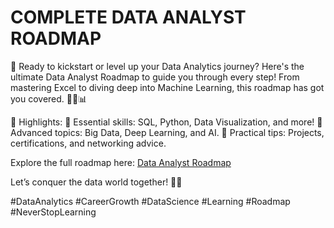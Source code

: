 # COMPLETE DATA ANALYST ROADMAP
🚀 Ready to kickstart or level up your Data Analytics journey? Here's the ultimate Data Analyst Roadmap to guide you through every step! From mastering Excel to diving deep into Machine Learning, this roadmap has got you covered. 🧑‍💻📊

🎯 Highlights: 
🔸 Essential skills: SQL, Python, Data Visualization, and more! 
🔸 Advanced topics: Big Data, Deep Learning, and AI. 
🔸 Practical tips: Projects, certifications, and networking advice.

Explore the full roadmap here: <a href="https://github.com/Sudharsan-T/Data-Analyst-Roadmap/blob/main/data-analyst-roadmap.pdf">Data Analyst Roadmap</a>


Let’s conquer the data world together! 💪✨

#DataAnalytics #CareerGrowth #DataScience #Learning #Roadmap #NeverStopLearning
